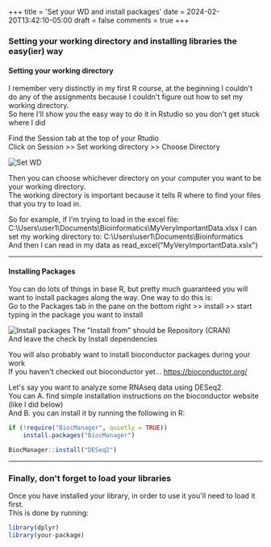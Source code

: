 +++
title = 'Set your WD and install packages'
date = 2024-02-20T13:42:10-05:00
draft = false
comments = true
+++

### Setting your working directory and installing libraries the easy(ier) way

#### Setting your working directory

I remember very distinctly in my first R course, at the beginning I couldn't do any of the assignments because I couldn't figure out how to set my working directory.  
So here I'll show you the easy way to do it in Rstudio so you don't get stuck where I did


Find the Session tab at the top of your Rtudio  
Click on Session >> Set working directory >> Choose Directory

![Set WD](../SetWD.png "Install Packages")

Then you can choose whichever directory on your computer you want to be your working directory.  
The working directory is important because it tells R where to find your files that you try to load in.  

So for example, if I'm trying to load in the excel file: C:\Users\user1\Documents\Bioinformatics\MyVeryImportantData.xlsx
I can set my working directory to: C:\Users\user1\Documents\Bioinformatics  
And then I can read in my data as read_excel("MyVeryImportantData.xslx")

---

#### Installing Packages
You can do lots of things in base R, but pretty much guaranteed you will want to install packages along the way.  One way to do this is:  
Go to the Packages tab in the pane on the bottom right >> install >> start typing in the package you want to install

![Install packages](../install_lib.png "Install Packages")
The "Install from" should be Repository (CRAN)  
And leave the check by Install dependencies

You will also probably want to install bioconductor packages during your work  
If you haven't checked out bioconductor yet... https://bioconductor.org/

Let's say you want to analyze some RNAseq data using DESeq2.  
You can A. find simple installation instructions on the bioconductor website (like I did below)   
And B. you can install it by running the following in R:

```r
if (!require("BiocManager", quietly = TRUE))
    install.packages("BiocManager")

BiocManager::install("DESeq2")
```

---

### Finally, don't forget to load your libraries
Once you have installed your library, in order to use it you'll need to load it first.  
This is done by running:
```r  
library(dplyr)  
library(your-package)
```